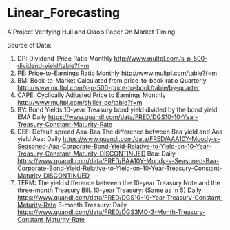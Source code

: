 # Linear_Forecasting
A Project Verifying Hull and Qiao’s Paper On Market Timing


Source of Data:
1. DP: Dividend-Price Ratio
Monthly
http://www.multpl.com/s-p-500-dividend-yield/table?f=m
2. PE: Price-to-Earnings Ratio
Monthly
http://www.multpl.com/table?f=m
3. BM: Book-to-Market
Calculated from price-to-book ratio
Quarterly
http://www.multpl.com/s-p-500-price-to-book/table/by-quarter
4. CAPE: Cyclically Adjusted Price to Earnings
Monthly
http://www.multpl.com/shiller-pe/table?f=m
5. BY: Bond Yields
10-year Treasury bond yield divided by the bond yield EMA
Daily
https://www.quandl.com/data/FRED/DGS10-10-Year-Treasury-Constant-Maturity-Rate
6. DEF: Default spread Aaa-Baa
The difference between Baa yield and Aaa yield
Aaa: Daily
https://www.quandl.com/data/FRED/AAA10Y-Moody-s-Seasoned-Aaa-Corporate-Bond-Yield-Relative-to-Yield-on-10-Year-Treasury-Constant-Maturity-DISCONTINUED
Baa: Daily
https://www.quandl.com/data/FRED/BAA10Y-Moody-s-Seasoned-Baa-Corporate-Bond-Yield-Relative-to-Yield-on-10-Year-Treasury-Constant-Maturity-DISCONTINUED
7. TERM: The yield difference between the 10-year Treasury Note and the three-month Treasury Bill.
10-year Treasury: (Same as in 5) Daily
https://www.quandl.com/data/FRED/DGS10-10-Year-Treasury-Constant-Maturity-Rate
3-month Treasury: Daily
https://www.quandl.com/data/FRED/DGS3MO-3-Month-Treasury-Constant-Maturity-Rate
